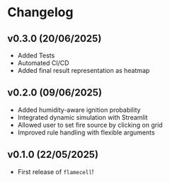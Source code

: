 # Changelog

<!--next-version-placeholder-->

## v0.3.0 (20/06/2025)

- Added Tests
- Automated CI/CD
- Added final result representation as heatmap

## v0.2.0 (09/06/2025)

- Added humidity-aware ignition probability
- Integrated dynamic simulation with Streamlit
- Allowed user to set fire source by clicking on grid
- Improved rule handling with flexible arguments

## v0.1.0 (22/05/2025)

- First release of `flamecell`!